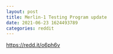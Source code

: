 ```yaml
--- 
layout: post 
title: Merlin-1 Testing Program update 
date: 2021-06-23 1624493789 
categories: reddit 
--- 
```

https://redd.it/o6ph6v